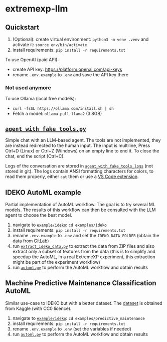 # extremexp-llm

## Quickstart

1. (Optional): create virtual environment: `python3 -m venv .venv` and activate it: `source env/bin/activate`
2. install requirements: `pip install -r requirements.txt`

To use OpenAI (paid API):

* create API key: <https://platform.openai.com/api-keys>
* rename `.env.example` to `.env` and save the API key there

### Not used anymore

To use Ollama (local free models):

* `curl -fsSL https://ollama.com/install.sh | sh`
* Fetch a model: `ollama pull llama2` (3.8GB)

## [`agent_with_fake_tools.py`](agent_with_fake_tools.py)

Simple chat with an LLM-based agent. The tools are not implemented, they are instead redirected to the human input. The input is multiline, Press Ctrl+D (Linux) or Ctrl+Z (Windows) on an empty line to end it. To close the chat, end the script (Ctrl+C).

Logs of the conversation are stored in [`agent_with_fake_tools_logs`](agent_with_fake_tools_logs/) (not stored in git). The logs contain ANSI formatting characters for colors, to read them properly, either `cat` them or use a [VS Code extension](https://marketplace.visualstudio.com/items?itemName=iliazeus.vscode-ansi).

## IDEKO AutoML example

Partial implementation of AutoML workflow. The goal is to try several ML models. The results of this workflow can then be consulted with the LLM agent to choose the best model.

1. navigate to [`example/ideko`](examples/ideko/): `cd examples/ideko`
2. install requirements: `pip install -r requirements.txt`
3. rename `.env.example` to `.env` and set the `IDEKO_DATA_FOLDER` (obtain the data from [GitLab](https://colab-repo.intracom-telecom.com/colab-projects/extremexp/uc-data/uc5-ideko/failure-prediction-in-manufacture/))
4. run [`extract_ideko_data.py`](examples/ideko/extract_ideko_data.py) to extract the data from ZIP files and also extract only a subset of features from the data (this is to simplify and speedup the AutoML, in a real ExtremeXP experiment, this extraction might be part of the experiment workflow)
5. run [`automl.py`](examples/ideko/automl.py) to perform the AutoML workflow and obtain results

## Machine Predictive Maintenance Classification AutoML

Similar use-case to IDEKO but with a better dataset. The [dataset](https://www.kaggle.com/datasets/shivamb/machine-predictive-maintenance-classification/data) is obtained from Kaggle (with CC0 licence).

1. navigate to [`example/ideko`](examples/predictive_maintenance/): `cd examples/predictive_maintenance`
2. install requirements: `pip install -r requirements.txt`
3. rename `.env.example` to `.env` (set the variables if needed)
4. run [`automl.py`](examples/predictive_maintenance/automl.py) to perform the AutoML workflow and obtain results

